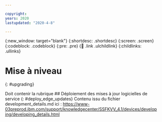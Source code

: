 ```yaml
---

copyright:
years: 2020
lastupdated: "2020-4-8"

---
```


{:new_window: target="blank"}
{:shortdesc: .shortdesc}
{:screen: .screen}
{:codeblock: .codeblock}
{:pre: .pre}
{:child: .link .ulchildlink}
{:childlinks: .ullinks}

# Mise à niveau
{: #upgrading}

Doit contenir la rubrique ## Déploiement des mises à jour logicielles de service
{: #deploy_edge_updates} Contenu issu du fichier development_details.md ici : https://www-03preprod.ibm.com/support/knowledgecenter/SSFKVV_4.1/devices/developing/developing_details.html
